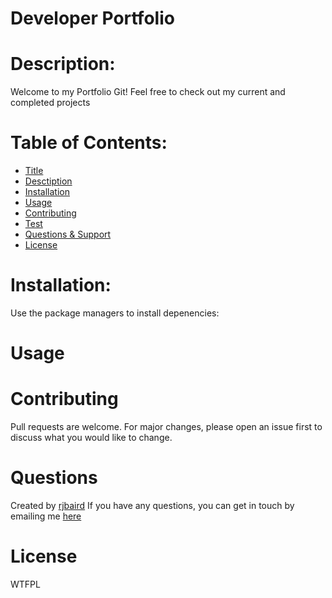 
# Developer Portfolio
    
# Description:
Welcome to my Portfolio Git! Feel free to check out my current and completed projects

# Table of Contents:
- [Title](#title)
- [Desctiption](#description)
- [Installation](#installation)
- [Usage](#usage)
- [Contributing](#contributing)
- [Test](#test)
- [Questions & Support](#questions)
- [License](#license)

# Installation:
Use the package managers to install depenencies:
    

# Usage
    

# Contributing
Pull requests are welcome. For major changes, please open an issue first to discuss what you would like to change.

# Questions
Created by [rjbaird](https://github.com/rjbaird)
If you have any questions, you can get in touch by emailing me [here](mailto:rjbaird09@gmail.com)

# License
WTFPL

